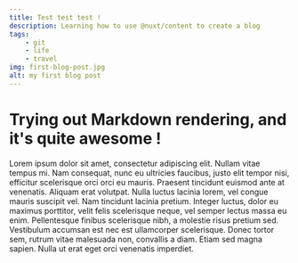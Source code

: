 ```yaml
---
title: Test test test !
description: Learning how to use @nuxt/content to create a blog
tags:
    - git
    - life
    - travel
img: first-blog-post.jpg
alt: my first blog post
---
```


# Trying out Markdown rendering, and it's quite awesome !


Lorem ipsum dolor sit amet, consectetur adipiscing elit. Nullam vitae tempus mi. Nam consequat, nunc eu ultricies 
faucibus, justo elit tempor nisi, efficitur scelerisque orci orci eu mauris. Praesent tincidunt euismod ante at 
venenatis. Aliquam erat volutpat. Nulla luctus lacinia lorem, vel congue mauris suscipit vel. Nam tincidunt lacinia 
pretium. Integer luctus, dolor eu maximus porttitor, velit felis scelerisque neque, vel semper lectus massa eu enim. 
Pellentesque finibus scelerisque nibh, a molestie risus pretium sed. Vestibulum accumsan est nec est ullamcorper 
scelerisque. Donec tortor sem, rutrum vitae malesuada non, convallis a diam. Etiam sed magna sapien. Nulla ut erat 
eget orci venenatis imperdiet. 

